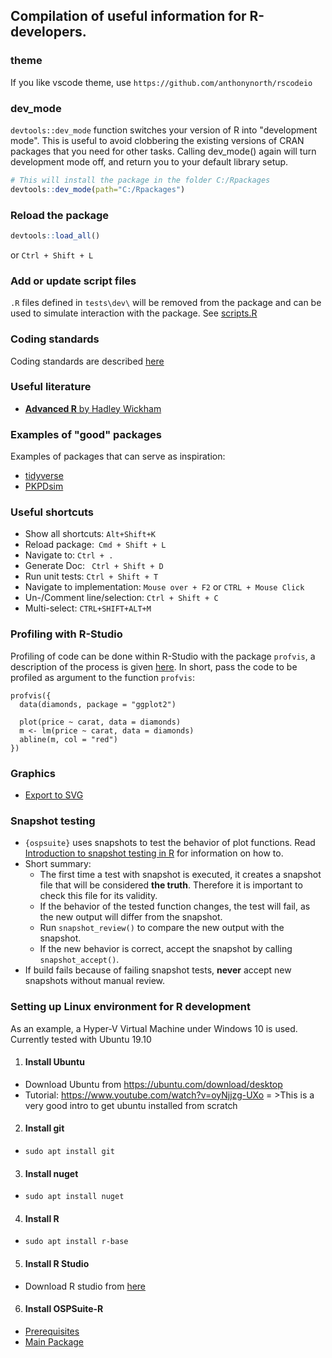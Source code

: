 ## Compilation of useful information for R-developers.

### theme

If you like vscode theme, use `https://github.com/anthonynorth/rscodeio`

### dev_mode

`devtools::dev_mode` function switches your version of R into "development mode". This is useful to avoid clobbering the existing versions of CRAN packages that you need for other tasks. Calling dev_mode() again will turn development mode off, and return you to your default library setup.

```R
# This will install the package in the folder C:/Rpackages
devtools::dev_mode(path="C:/Rpackages")
```

### Reload the package

```R
devtools::load_all()
```

or `Ctrl + Shift + L`

### Add or update script files

`.R` files defined in `tests\dev\` will be removed from the package and can be used to simulate interaction with the package. See [scripts.R](https://github.com/Open-Systems-Pharmacology/OSPSuite-R/wiki/tests/dev/scripts.R)

### Coding standards

Coding standards are described [here](CODING_STANDARDS_R.md)

### Useful literature
- [**Advanced R** by Hadley Wickham](https://adv-r.hadley.nz/)

### Examples of "good" packages
Examples of packages that can serve as inspiration:
- [tidyverse](https://github.com/tidyverse)
- [PKPDsim](https://github.com/InsightRX/PKPDsim)

### Useful shortcuts

- Show all shortcuts: `Alt+Shift+K`
- Reload package:` Cmd + Shift + L`
- Navigate to: `Ctrl + .`
- Generate Doc: ` Ctrl + Shift + D`
- Run unit tests: `Ctrl + Shift + T`
- Navigate to implementation: `Mouse over + F2` or `CTRL + Mouse Click`
- Un-/Comment line/selection: `Ctrl + Shift + C`
- Multi-select: `CTRL+SHIFT+ALT+M`

### Profiling with R-Studio
Profiling of code can be done within R-Studio with the package `profvis`, a description of the process is given [here](https://support.rstudio.com/hc/en-us/articles/218221837-Profiling-with-RStudio). In short, pass the code to be profiled as argument to the function `profvis`:

```
profvis({
  data(diamonds, package = "ggplot2")

  plot(price ~ carat, data = diamonds)
  m <- lm(price ~ carat, data = diamonds)
  abline(m, col = "red")
})
```

### Graphics
- [Export to SVG](https://stackoverflow.com/questions/12226822/how-to-save-a-plot-made-with-ggplot2-as-svg)

### Snapshot testing
- `{ospsuite}` uses snapshots to test the behavior of plot functions. Read [Introduction to snapshot testing in R](https://github.com/IndrajeetPatil/intro-to-snapshot-testing/#/title-slide) for information on how to.
- Short summary:
  - The first time a test with snapshot is executed, it creates a snapshot file that will be considered **the truth**. Therefore it is important to check 
this file for its validity.
  - If the behavior of the tested function changes, the test will fail, as the new output will differ from the snapshot.
  - Run `snapshot_review()` to compare the new output with the snapshot.
  - If the new behavior is correct, accept the snapshot by calling `snapshot_accept()`.
- If build fails because of failing snapshot tests, **never** accept new snapshots without manual review.

### Setting up Linux environment for R development
As an example, a Hyper-V Virtual Machine under Windows 10 is used. Currently tested with Ubuntu 19.10
1. #### Install Ubuntu
  * Download Ubuntu from https://ubuntu.com/download/desktop
  * Tutorial: https://www.youtube.com/watch?v=oyNjjzg-UXo
= >This is a very good intro to get ubuntu installed from scratch

2. #### Install git
- `sudo apt install git`

3. #### Install nuget
- `sudo apt install nuget`

4. #### Install R
- `sudo apt install r-base`

5. #### Install R Studio
  * Download R studio from [here](https://www.rstudio.com/products/rstudio/download/#download)

6. #### Install OSPSuite-R
- [Prerequisites](https://github.com/Open-Systems-Pharmacology/rSharp?tab=readme-ov-file#ubuntu)
- [Main Package](https://github.com/Open-Systems-Pharmacology/OSPSuite-R#ospsuite-r-package)